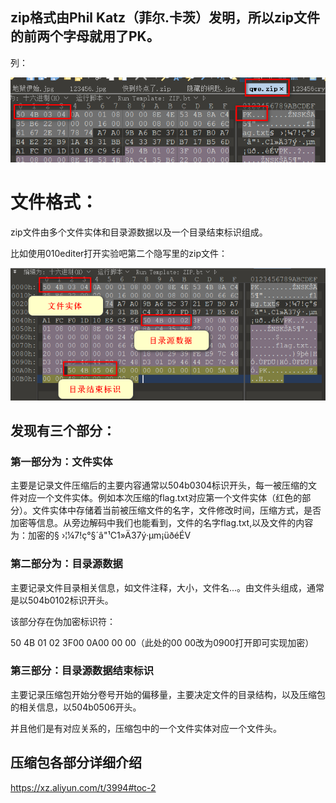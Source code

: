 ## zip格式由Phil Katz（菲尔.卡茨）发明，所以zip文件的前两个字母就用了PK。

列：

![](images/090D092066594ED6981CCFBA5C7FEAF8clipboard.png)



# 文件格式：



zip文件由多个文件实体和目录源数据以及一个目录结束标识组成。

比如使用010editer打开实验吧第二个隐写里的zip文件：

![](images/8A3F0F42E65544799AB170BC5C070665clipboard.png)

## 发现有三个部分：

### 第一部分为：文件实体

主要是记录文件压缩后的主要内容通常以504b0304标识开头，每一被压缩的文件对应一个文件实体。例如本次压缩的flag.txt对应第一个文件实体（红色的部分）。文件实体中存储着当前被压缩文件的名字，文件修改时间，压缩方式，是否加密等信息。从旁边解码中我们也能看到，文件的名字flag.txt,以及文件的内容为：加密的§ ›¦¼7!ç°§´â"¹C1»Ä37ý·µm¡üðéÉV



### 第二部分为：目录源数据

主要记录文件目录相关信息，如文件注释，大小，文件名...。由文件头组成，通常是以504b0102标识开头。

该部分存在伪加密标识符：

50 4B 01 02 3F00 0A00 00 00（此处的00 00改为0900打开即可实现加密）



### 第三部分：目录源数据结束标识

主要记录压缩包开始分卷号开始的偏移量，主要决定文件的目录结构，以及压缩包的相关信息，以504b0506开头。

并且他们是有对应关系的，压缩包中的一个文件实体对应一个文件头。



## 压缩包各部分详细介绍

https://xz.aliyun.com/t/3994#toc-2

